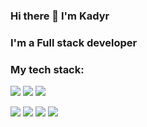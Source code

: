 ### Hi there 👋 I'm Kadyr
### I'm a Full stack developer
### My tech stack:
<img src="https://img.shields.io/badge/Python-blue?style=for-the-badge&logo=Python&logoColor=white"/> <img src="https://img.shields.io/badge/Django-0C3C26?style=for-the-badge&logo=Django&logoColor=white"/> <img src="https://img.shields.io/badge/FastAPI-009485?style=for-the-badge&logo=FastAPI&logoColor=white"/>

<img src="https://img.shields.io/badge/JavaScript-yellow?style=for-the-badge&logo=JavaScript&logoColor=black"/> <img src="https://img.shields.io/badge/React-20232a?style=for-the-badge&logo=React&logoColor=blue"/> <img src="https://img.shields.io/badge/Next.js-white?style=for-the-badge&logo=Next.js&logoColor=black"/> <img src="https://img.shields.io/badge/Nestjs-black?style=for-the-badge&logo=NestJS&logoColor=red"/>
